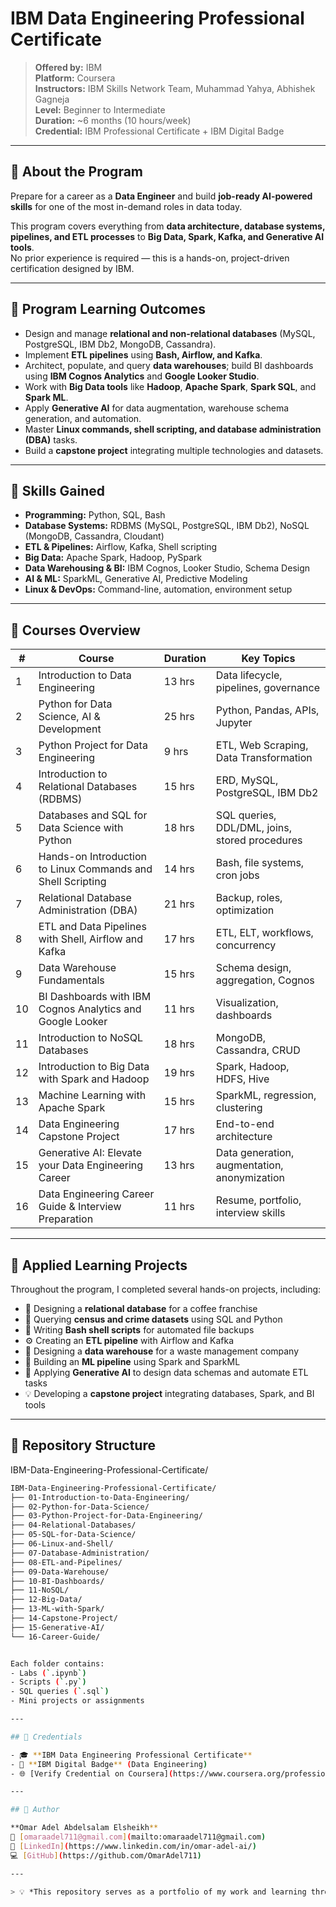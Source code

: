 # IBM Data Engineering Professional Certificate

> **Offered by:** IBM  
> **Platform:** Coursera  
> **Instructors:** IBM Skills Network Team, Muhammad Yahya, Abhishek Gagneja  
> **Level:** Beginner to Intermediate  
> **Duration:** ~6 months (10 hours/week)  
> **Credential:** IBM Professional Certificate + IBM Digital Badge  

---

## 🎯 About the Program

Prepare for a career as a **Data Engineer** and build **job-ready AI-powered skills** for one of the most in-demand roles in data today.  

This program covers everything from **data architecture, database systems, pipelines, and ETL processes** to **Big Data, Spark, Kafka, and Generative AI tools**.  
No prior experience is required — this is a hands-on, project-driven certification designed by IBM.

---

## 🧩 Program Learning Outcomes

- Design and manage **relational and non-relational databases** (MySQL, PostgreSQL, IBM Db2, MongoDB, Cassandra).  
- Implement **ETL pipelines** using **Bash, Airflow, and Kafka**.  
- Architect, populate, and query **data warehouses**; build BI dashboards using **IBM Cognos Analytics** and **Google Looker Studio**.  
- Work with **Big Data tools** like **Hadoop**, **Apache Spark**, **Spark SQL**, and **Spark ML**.  
- Apply **Generative AI** for data augmentation, warehouse schema generation, and automation.  
- Master **Linux commands, shell scripting, and database administration (DBA)** tasks.  
- Build a **capstone project** integrating multiple technologies and datasets.  

---

## 🧰 Skills Gained

- **Programming:** Python, SQL, Bash  
- **Database Systems:** RDBMS (MySQL, PostgreSQL, IBM Db2), NoSQL (MongoDB, Cassandra, Cloudant)  
- **ETL & Pipelines:** Airflow, Kafka, Shell scripting  
- **Big Data:** Apache Spark, Hadoop, PySpark  
- **Data Warehousing & BI:** IBM Cognos, Looker Studio, Schema Design  
- **AI & ML:** SparkML, Generative AI, Predictive Modeling  
- **Linux & DevOps:** Command-line, automation, environment setup  

---

## 🧱 Courses Overview

| # | Course | Duration | Key Topics |
|---|---------|-----------|------------|
| 1 | Introduction to Data Engineering | 13 hrs | Data lifecycle, pipelines, governance |
| 2 | Python for Data Science, AI & Development | 25 hrs | Python, Pandas, APIs, Jupyter |
| 3 | Python Project for Data Engineering | 9 hrs | ETL, Web Scraping, Data Transformation |
| 4 | Introduction to Relational Databases (RDBMS) | 15 hrs | ERD, MySQL, PostgreSQL, IBM Db2 |
| 5 | Databases and SQL for Data Science with Python | 18 hrs | SQL queries, DDL/DML, joins, stored procedures |
| 6 | Hands-on Introduction to Linux Commands and Shell Scripting | 14 hrs | Bash, file systems, cron jobs |
| 7 | Relational Database Administration (DBA) | 21 hrs | Backup, roles, optimization |
| 8 | ETL and Data Pipelines with Shell, Airflow and Kafka | 17 hrs | ETL, ELT, workflows, concurrency |
| 9 | Data Warehouse Fundamentals | 15 hrs | Schema design, aggregation, Cognos |
| 10 | BI Dashboards with IBM Cognos Analytics and Google Looker | 11 hrs | Visualization, dashboards |
| 11 | Introduction to NoSQL Databases | 18 hrs | MongoDB, Cassandra, CRUD |
| 12 | Introduction to Big Data with Spark and Hadoop | 19 hrs | Spark, Hadoop, HDFS, Hive |
| 13 | Machine Learning with Apache Spark | 15 hrs | SparkML, regression, clustering |
| 14 | Data Engineering Capstone Project | 17 hrs | End-to-end architecture |
| 15 | Generative AI: Elevate your Data Engineering Career | 13 hrs | Data generation, augmentation, anonymization |
| 16 | Data Engineering Career Guide & Interview Preparation | 11 hrs | Resume, portfolio, interview skills |

---

## 🧪 Applied Learning Projects

Throughout the program, I completed several hands-on projects, including:

- 🏢 Designing a **relational database** for a coffee franchise  
- 🧮 Querying **census and crime datasets** using SQL and Python  
- 🐧 Writing **Bash shell scripts** for automated file backups  
- ⚙️ Creating an **ETL pipeline** with Airflow and Kafka  
- 🧰 Designing a **data warehouse** for a waste management company  
- 🧠 Building an **ML pipeline** using Spark and SparkML  
- 🤖 Applying **Generative AI** to design data schemas and automate ETL tasks  
- 💡 Developing a **capstone project** integrating databases, Spark, and BI tools  

---

## 🧱 Repository Structure

IBM-Data-Engineering-Professional-Certificate/

```bash
IBM-Data-Engineering-Professional-Certificate/
├── 01-Introduction-to-Data-Engineering/
├── 02-Python-for-Data-Science/
├── 03-Python-Project-for-Data-Engineering/
├── 04-Relational-Databases/
├── 05-SQL-for-Data-Science/
├── 06-Linux-and-Shell/
├── 07-Database-Administration/
├── 08-ETL-and-Pipelines/
├── 09-Data-Warehouse/
├── 10-BI-Dashboards/
├── 11-NoSQL/
├── 12-Big-Data/
├── 13-ML-with-Spark/
├── 14-Capstone-Project/
├── 15-Generative-AI/
└── 16-Career-Guide/


Each folder contains:
- Labs (`.ipynb`)
- Scripts (`.py`)
- SQL queries (`.sql`)
- Mini projects or assignments  

---

## 🏅 Credentials

- 🎓 **IBM Data Engineering Professional Certificate**  
- 🪪 **IBM Digital Badge** (Data Engineering)  
- 🌐 [Verify Credential on Coursera](https://www.coursera.org/professional-certificates/ibm-data-engineer)

---

## 👤 Author

**Omar Adel Abdelsalam Elsheikh**  
📧 [omaraadel711@gmail.com](mailto:omaraadel711@gmail.com)  
🔗 [LinkedIn](https://www.linkedin.com/in/omar-adel-ai/)  
💻 [GitHub](https://github.com/OmarAdel711)

---

> 💡 *This repository serves as a portfolio of my work and learning through the IBM Data Engineering Professional Certificate. It demonstrates proficiency in modern data engineering tools, platforms, and AI integration.*


